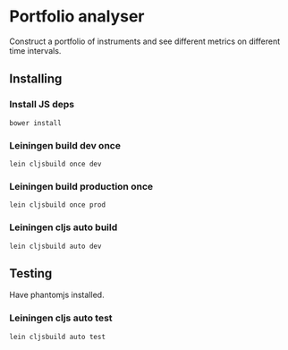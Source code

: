 # Portfolio analyser

Construct a portfolio of instruments and see different metrics on different time intervals.

## Installing

### Install JS deps

```bower install```

### Leiningen build dev once
```lein cljsbuild once dev```

### Leiningen build production once
```lein cljsbuild once prod```

### Leiningen cljs auto build

```lein cljsbuild auto dev```

## Testing
Have phantomjs installed.

### Leiningen cljs auto test

```lein cljsbuild auto test```
